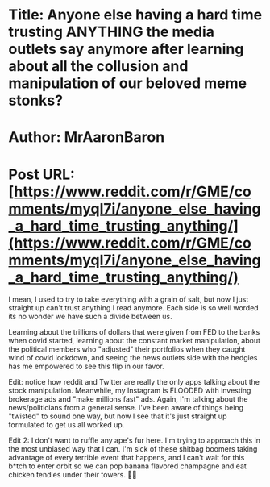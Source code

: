 # Title: Anyone else having a hard time trusting ANYTHING the media outlets say anymore after learning about all the collusion and manipulation of our beloved meme stonks?
# Author: MrAaronBaron
# Post URL: [https://www.reddit.com/r/GME/comments/myql7i/anyone_else_having_a_hard_time_trusting_anything/](https://www.reddit.com/r/GME/comments/myql7i/anyone_else_having_a_hard_time_trusting_anything/)


I mean, I used to try to take everything with a grain of salt, but now I just straight up can't trust anything I read anymore. Each side is so well worded its no wonder we have such a divide between us.

Learning about the trillions of dollars that were given from FED to the banks when covid started, learning about the constant market manipulation, about the political members who "adjusted" their portfolios when they caught wind of covid lockdown, and seeing the news outlets side with the hedgies has me empowered to see this flip in our favor.

Edit: notice how reddit and Twitter are really the only apps talking about the stock manipulation. Meanwhile, my Instagram is FLOODED with investing brokerage ads and "make millions fast" ads. Again, I'm talking about the news/politicians from a general sense. I've been aware of things being "twisted" to sound one way, but now I see that it's just straight up formulated to get us all worked up.

Edit 2: I don't want to ruffle any ape's fur here. I'm trying to approach this in the most unbiased way that I can. I'm sick of these shitbag boomers taking advantage of every terrible event that happens, and I can't wait for this b*tch to enter orbit so we can pop banana flavored champagne and eat chicken tendies under their towers. 🚀🍌